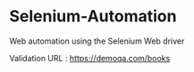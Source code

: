 # Selenium-Automation
Web automation using the Selenium Web driver

Validation URL : https://demoqa.com/books

